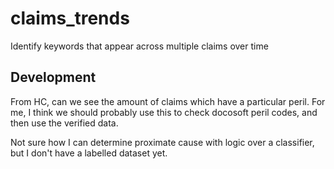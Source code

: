 # claims_trends
 Identify keywords that appear across multiple claims over time


## Development
From HC, can we see the amount of claims which have a particular peril.
For me, I think we should probably use this to check docosoft peril codes,
and then use the verified data.

Not sure how I can determine proximate cause with logic over a classifier, but
I don't have a labelled dataset yet.

